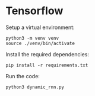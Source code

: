 # Tensorflow

Setup a virtual environment:
```
python3 -m venv venv
source ./venv/bin/activate
```
Install the required dependencies:
```
pip install -r requirements.txt 
```
Run the code:
```
python3 dynamic_rnn.py
```
